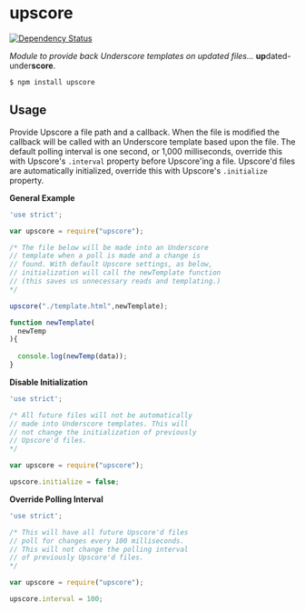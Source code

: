 # upscore

[![Dependency Status](https://david-dm.org/metaceo/nodejs.upscore.svg)](https://david-dm.org/metaceo/nodejs.upscore)

*Module to provide back Underscore templates on updated files...* **up**dated-under**score**.

```
$ npm install upscore
```

## Usage

Provide Upscore a file path and a callback. When the file is modified the callback will be called with an Underscore template based upon the file. The default polling interval is one second, or 1,000 milliseconds, override this with Upscore's `.interval` property before Upscore'ing a file. Upscore'd files are automatically initialized, override this with Upscore's `.initialize` property.

**General Example**

```javascript
'use strict';

var upscore = require("upscore");

/* The file below will be made into an Underscore
// template when a poll is made and a change is
// found. With default Upscore settings, as below,
// initialization will call the newTemplate function
// (this saves us unnecessary reads and templating.)
*/

upscore("./template.html",newTemplate);

function newTemplate(
  newTemp
){
  
  console.log(newTemp(data));
}
```

**Disable Initialization**

```javascript
'use strict';

/* All future files will not be automatically
// made into Underscore templates. This will
// not change the initialization of previously
// Upscore'd files.
*/

var upscore = require("upscore");

upscore.initialize = false;
```

**Override Polling Interval**

```javascript
'use strict';

/* This will have all future Upscore'd files
// poll for changes every 100 milliseconds.
// This will not change the polling interval
// of previously Upscore'd files.
*/

var upscore = require("upscore");

upscore.interval = 100;
```
